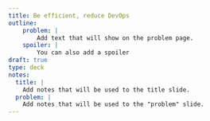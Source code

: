 ```yaml
---
title: Be efficient, reduce DevOps
outline:
    problem: |
        Add text that will show on the problem page.
    spoiler: |
        You can also add a spoiler
draft: true
type: deck
notes:
  title: |
    Add notes that will be used to the title slide.
  problem: |
    Add notes that will be used to the "problem" slide.
---
```


<div style="display: none">
  Disclaimer: This one reads like the black and white portion of an infomercial
  Script
    Overlay: Reduce the amount of overhead needed to spin up the infrastructure for a new project
    Split screen showing scrolling through files:
    DIY Platform
    Terraform file showing config for AWS application server, plus configs for db server and cache server
    Ansible configs for each of these servers
    Platform.sh
    Highlight config sections in services.yaml matching Terraform configs
    Highlight config sections in .platform.app.yaml matching Ansible configs
    Split screen with sped-up videos:
    DIY Platform
    Show terminal running Terraform and its output
    Show terminal running Ansible and its output
    Platform.sh
    Show `git push` and its output
    Begin both videos at real-time speed showing the commands being entered and the first bit of output, with a timer at the bottom center of the screen.
    Flash something like 3x speed on the screen and speed up the video.
    After the `git push` finishes deploying, overlay the total completion time over that side, flash something like 5x speed, and speed up the DIY solution as it continues its output.
  Shows
    Higher efficiency
    Faster time to market (literally)
    CAPEX to OPEX (kinda)
    Reduce DevOps
    Automatic provisioning (kinda)
    Automatically resolve dependencies
    Build code on git push
    YAML-based config
</div>
